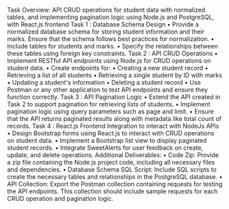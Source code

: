 Task Overview: API CRUD operations for student data with normalized tables,
and implementing pagination logic using Node.js and PostgreSQL, with React.js
frontend
Task 1 : Database Schema Design
• Provide a normalized database schema for storing student information and their
marks. Ensure that the schema follows best practices for normalization.
• Include tables for students and marks.
• Specify the relationships between these tables using foreign key constraints.
Task 2 : API CRUD Operations
• Implement RESTful API endpoints using Node.js for CRUD operations on student
data.
• Create endpoints for:
• Creating a new student record
• Retrieving a list of all students
• Retrieving a single student by ID with marks
• Updating a student's information
• Deleting a student record
• Use Postman or any other application to test API endpoints and ensure they
function correctly.
Task 3 : API Pagination Logic
• Extend the API created in Task 2 to support pagination for retrieving lists of
students.
• Implement pagination logic using query parameters such as page and limit.
• Ensure that the API returns paginated results along with metadata like total count
of records.
Task 4 : React.js Frontend Integration to interact with NodeJs APIs
• Design Bootstrap forms using React.js to interact with CRUD operations on student data.
• Implement a Bootstrap list view to display paginated student records.
• Integrate SweetAlerts for user feedback on create, update, and delete operations.
Additional Deliverables:
• Code Zip: Provide a zip file containing the Node.js project code, including all
necessary files and dependencies.
• Database Schema SQL Script: Include SQL scripts to create the necessary tables
and relationships in the PostgreSQL database.
• API Collection: Export the Postman collection containing requests for testing the
API endpoints. This collection should include sample requests for each CRUD
operation and pagination logic.